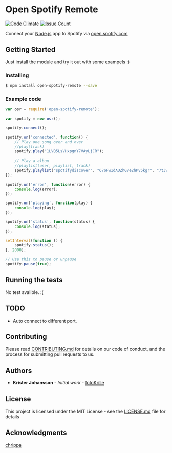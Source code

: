 # Open Spotify Remote
  [![Code Climate][code-climate-image]][code-climate-url]
  [![Issue Count][issue-count-image]][issue-count-url]
  

Connect your [Node.js](https://nodejs.org) app to Spotify via [open.spotify.com](https://open.spotify.com)

## Getting Started

Just install the module and try it out with some exampels :)

### Installing

```bash
$ npm install open-spotify-remote --save
```

### Example code

```js
var osr = require('open-spotify-remote');

var spotify = new osr();

spotify.connect();

spotify.on('connected', function() {
    // Play one song over and over
    //play(track)
    spotify.play("1LVQ5LsVHxpgnY7VAyLjCR");
    
    // Play a album
    //playlist(user, playlist, track)
    spotify.playlist("spotifydiscover", "67oFw1dAUZhGve2hPv5kgr", "7tJWarixh0rqI31ob9J7Kw");
});

spotify.on('error', function(error) {
    console.log(error);
});

spotify.on('playing', function(play) {
    console.log(play);
});

spotify.on('status', function(status) {
    console.log(status);
});

setInterval(function () {
    spotify.status();
}, 2000);

// Use this to pause or unpause
spotify.pause(true);
```

## Running the tests

No test avalible. :(

## TODO
* Auto connect to different port.

## Contributing

Please read [CONTRIBUTING.md](CONTRIBUTING.md) for details on our code of conduct, and the process for submitting pull requests to us.

## Authors

* **Krister Johansson** - *Initial work* - [fotoKrille](https://github.com/fotoKrille)

## License

This project is licensed under the MIT License - see the [LICENSE.md](LICENSE.md) file for details

## Acknowledgments
[chrippa](https://github.com/chrippa)

[code-climate-image]: https://codeclimate.com/github/fotoKrille/open-spotify-remote/badges/gpa.svg
[code-climate-url]:https://codeclimate.com/github/fotoKrille/open-spotify-remote
[issue-count-image]: https://codeclimate.com/github/fotoKrille/open-spotify-remote/badges/issue_count.svg
[issue-count-url]: https://codeclimate.com/github/fotoKrille/open-spotify-remote
